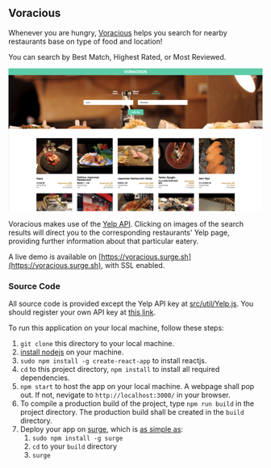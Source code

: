 
## Voracious

Whenever you are hungry, [Voracious](https://voracious.surge.sh) helps you search for nearby restaurants base on 
type of food and location!

You can search by Best Match, Highest Rated, or Most Reviewed.

![voracious](../img/voracious.png)

Voracious makes use of the [Yelp API](https://www.yelp.com/developers/documentation/v3/business_search). Clicking on images of
the search results will direct you to the corresponding restaurants' Yelp page, providing further information about that 
particular eatery.

A live demo is available on [https://voracious.surge.sh](https://voracious.surge.sh), with SSL enabled.

### Source Code

All source code is provided except the Yelp API key at [src/util/Yelp.js](src/util/Yelp.js). You should register your own 
API key at [this link](www.yelp.com/developers/v3/manage_app).

To run this application on your local machine, follow these steps:

1. `git clone` this directory to your local machine.
2. [install nodejs](https://nodejs.org/) on your machine.
3. `sudo npm install -g create-react-app` to install reactjs.
4. `cd` to this project directory, `npm install` to install all required dependencies.
5. `npm start` to host the app on your local machine. A webpage shall pop out. If not, nevigate to `http://localhost:3000/`
in your browser.
6. To compile a production build of the project, type `npm run build` in the project directory. The production build shall be
created in the `build` directory.
7. Deploy your app on [surge](https://surge.sh/), which is [as simple as](https://daveceddia.com/deploy-create-react-app-surge/):
   1. `sudo npm install -g surge`
   2. `cd` to your `build` directory
   3. `surge`
